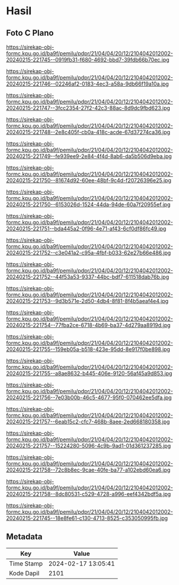 # Hasil

## Foto C Plano

https://sirekap-obj-formc.kpu.go.id/ba9f/pemilu/pdpr/21/04/04/20/12/2104042012002-20240215-221745--0919fb31-f680-4692-bbd7-39fdb66b70ec.jpg

https://sirekap-obj-formc.kpu.go.id/ba9f/pemilu/pdpr/21/04/04/20/12/2104042012002-20240215-221746--02246af2-0183-4ec3-a58a-9db66f19a10a.jpg

https://sirekap-obj-formc.kpu.go.id/ba9f/pemilu/pdpr/21/04/04/20/12/2104042012002-20240215-221747--3fcc2354-27f2-42c3-88ac-8d9dc9fbd623.jpg

https://sirekap-obj-formc.kpu.go.id/ba9f/pemilu/pdpr/21/04/04/20/12/2104042012002-20240215-221748--2e8c405f-cb0a-418c-acde-67d37274ca36.jpg

https://sirekap-obj-formc.kpu.go.id/ba9f/pemilu/pdpr/21/04/04/20/12/2104042012002-20240215-221749--fe939ee9-2e84-4f4d-8ab6-da5b506d9eba.jpg

https://sirekap-obj-formc.kpu.go.id/ba9f/pemilu/pdpr/21/04/04/20/12/2104042012002-20240215-221750--81674d92-60ee-48bf-9c4d-f20726396e25.jpg

https://sirekap-obj-formc.kpu.go.id/ba9f/pemilu/pdpr/21/04/04/20/12/2104042012002-20240215-221750--6153026d-1524-44da-94de-60a7f20955ef.jpg

https://sirekap-obj-formc.kpu.go.id/ba9f/pemilu/pdpr/21/04/04/20/12/2104042012002-20240215-221751--bda445a2-0f96-4e71-af43-6cf0df86fc49.jpg

https://sirekap-obj-formc.kpu.go.id/ba9f/pemilu/pdpr/21/04/04/20/12/2104042012002-20240215-221752--c3e041a2-c95a-4fbf-b033-62e27b66e486.jpg

https://sirekap-obj-formc.kpu.go.id/ba9f/pemilu/pdpr/21/04/04/20/12/2104042012002-20240215-221752--44f53a53-9337-44bc-bdf7-611518dab76b.jpg

https://sirekap-obj-formc.kpu.go.id/ba9f/pemilu/pdpr/21/04/04/20/12/2104042012002-20240215-221753--9d3b571e-2d50-4db4-8f81-8f4b5aeaf4e4.jpg

https://sirekap-obj-formc.kpu.go.id/ba9f/pemilu/pdpr/21/04/04/20/12/2104042012002-20240215-221754--77fba2ce-6718-4b69-ba37-4d279aa8919d.jpg

https://sirekap-obj-formc.kpu.go.id/ba9f/pemilu/pdpr/21/04/04/20/12/2104042012002-20240215-221755--159eb05a-b518-423e-95dd-8e917f0be898.jpg

https://sirekap-obj-formc.kpu.go.id/ba9f/pemilu/pdpr/21/04/04/20/12/2104042012002-20240215-221755--a8ae8632-b445-406e-9120-56af45a9d853.jpg

https://sirekap-obj-formc.kpu.go.id/ba9f/pemilu/pdpr/21/04/04/20/12/2104042012002-20240215-221756--7e03b00b-46c5-4677-95f0-070462ee5dfa.jpg

https://sirekap-obj-formc.kpu.go.id/ba9f/pemilu/pdpr/21/04/04/20/12/2104042012002-20240215-221757--6eab15c2-cfc7-468b-8aee-2ed668180358.jpg

https://sirekap-obj-formc.kpu.go.id/ba9f/pemilu/pdpr/21/04/04/20/12/2104042012002-20240215-221757--15224280-5096-4c9b-9ad1-01d361237285.jpg

https://sirekap-obj-formc.kpu.go.id/ba9f/pemilu/pdpr/21/04/04/20/12/2104042012002-20240215-221758--72c8b8ec-9cae-40fe-ba77-a102ebd60ea6.jpg

https://sirekap-obj-formc.kpu.go.id/ba9f/pemilu/pdpr/21/04/04/20/12/2104042012002-20240215-221758--8dc80531-c529-4728-a996-eef4342bdf5a.jpg

https://sirekap-obj-formc.kpu.go.id/ba9f/pemilu/pdpr/21/04/04/20/12/2104042012002-20240215-221745--18e8fe61-c130-4713-8525-c353050995fb.jpg


## Metadata

| Key        | Value               |
| ---------- | ------------------- |
| Time Stamp | 2024-02-17 13:05:41 |
| Kode Dapil | 2101                |



